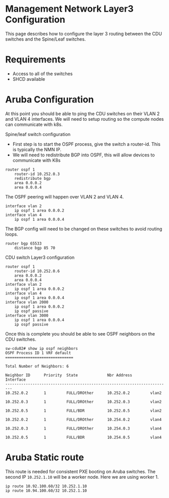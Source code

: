 # Management Network Layer3 Configuration

This page describes how to configure the layer 3 routing between the CDU switches and the Spine/Leaf switches. 

# Requirements

- Access to all of the switches
- SHCD available

# Aruba Configuration

At this point you should be able to ping the CDU switches on their VLAN 2 and VLAN 4 interfaces.
We will need to setup routing so the compute nodes can communicate with k8s.

Spine/leaf switch configuration
- First step is to start the OSPF process, give the switch a router-id. This is typically the NMN IP.
- We will need to redistribute BGP into OSPF, this will allow devices to communicate with K8s
```
router ospf 1
    router-id 10.252.0.3
    redistribute bgp
    area 0.0.0.2
    area 0.0.0.4
```
The OSPF peering will happen over VLAN 2 and VLAN 4.
```
interface vlan 2
    ip ospf 1 area 0.0.0.2
interface vlan 4
    ip ospf 1 area 0.0.0.4
```

The BGP config will need to be changed on these switches to avoid routing loops.
```
router bgp 65533
    distance bgp 85 70
```

CDU switch Layer3 configuration
```
router ospf 1
    router-id 10.252.0.6
    area 0.0.0.2
    area 0.0.0.4
interface vlan 2
    ip ospf 1 area 0.0.0.2
interface vlan 4
    ip ospf 1 area 0.0.0.4
interface vlan 2000
    ip ospf 1 area 0.0.0.2
    ip ospf passive
interface vlan 3000
    ip ospf 1 area 0.0.0.4
    ip ospf passive
```

Once this is complete you should be able to see OSPF neighbors on the CDU switches.

```
sw-cdu02# show ip ospf neighbors 
OSPF Process ID 1 VRF default
==============================

Total Number of Neighbors: 6

Neighbor ID      Priority  State             Nbr Address       Interface
-------------------------------------------------------------------------
10.252.0.2       1         FULL/DROther      10.252.0.2         vlan2          

10.252.0.3       1         FULL/DROther      10.252.0.3         vlan2          

10.252.0.5       1         FULL/BDR          10.252.0.5         vlan2          

10.252.0.2       1         FULL/DROther      10.254.0.2         vlan4          

10.252.0.3       1         FULL/DROther      10.254.0.3         vlan4          

10.252.0.5       1         FULL/BDR          10.254.0.5         vlan4 
```

# Aruba Static route
This route is needed for consistent PXE booting on Aruba switches.
The second IP ```10.252.1.10``` will be a worker node.  Here we are using worker 1. 
```
ip route 10.92.100.60/32 10.252.1.10
ip route 10.94.100.60/32 10.252.1.10
```